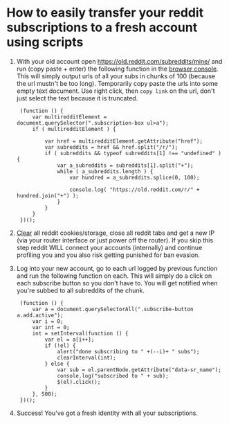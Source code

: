 # How to easily transfer your reddit subscriptions to a fresh account using scripts

1. With your old account open https://old.reddit.com/subreddits/mine/ and run (copy paste + enter) the following function in the [browser console](https://support.optimizely.com/hc/en-us/articles/4410284097549-Open-the-developer-console). This will simply output urls of all your subs in chunks of 100 (because the url mustn't be too long). Temporarily copy paste the urls into some empty text document. Use right click, then `copy link` on the url, don't just select the text because it is truncated.

        (function () {
            var multiredditElement = document.querySelector(".subscription-box ul>a");
            if ( multiredditElement ) {

                var href = multiredditElement.getAttribute("href");
                var subreddits = href && href.split("/r/");
                if ( subreddits && typeof subreddits[1] !== "undefined" ) {
                    var a_subreddits = subreddits[1].split("+");
                    while ( a_subreddits.length ) {
                        var hundred = a_subreddits.splice(0, 100);

                        console.log( "https://old.reddit.com/r/" + hundred.join("+") );
                    }
                }
            }
        })();


2. [Clear](https://addons.mozilla.org/en-US/firefox/addon/cookie-quick-manager/) all reddit cookies/storage, close all reddit tabs and get a new IP (via your router interface or just power off the router). If you skip this step reddit WILL connect your accounts (internally) and continue profiling you and you also risk getting punished for ban evasion.


3. Log into your new account, go to each url logged by previous function and run the following function on each. This will simply do a click on each subscribe button so you don't have to. You will get notified when you're subbed to all subreddits of the chunk.

        (function () {
            var a = document.querySelectorAll(".subscribe-button a.add.active");
            var i = 0;
            var int = 0;
            int = setInterval(function () {
                var el = a[i++];
                if (!el) {
                    alert("done subscribing to " +(--i)+ " subs");
                    clearInterval(int);
                } else {
                    var sub = el.parentNode.getAttribute("data-sr_name");
                    console.log("subscribed to " + sub);
                    $(el).click();
                }
            }, 500);
        })();


4.  Success! You've got a fresh identity with all your subscriptions.
